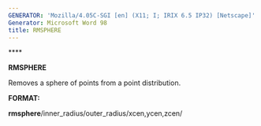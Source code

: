 ```yaml
---
GENERATOR: 'Mozilla/4.05C-SGI [en] (X11; I; IRIX 6.5 IP32) [Netscape]'
Generator: Microsoft Word 98
title: RMSPHERE
---
```


**** 

 **RMSPHERE**

  Removes a sphere of points from a point distribution.

****FORMAT:****

**rmsphere**/inner\_radius/outer\_radius/xcen,ycen,zcen/
